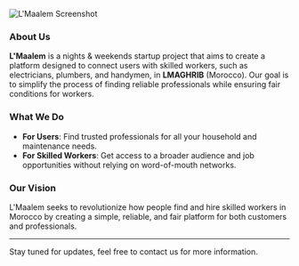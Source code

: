 ![L'Maalem Screenshot](https://github.com/user-attachments/assets/97a6f5f2-c76c-4442-9612-5e0d355d9292)

### About Us

**L'Maalem** is a nights & weekends startup project that aims to create a platform designed to connect users with skilled workers, such as electricians, plumbers, and handymen, in **LMAGHRIB** (Morocco). Our goal is to simplify the process of finding reliable professionals while ensuring fair conditions for workers.

### What We Do

- **For Users**: Find trusted professionals for all your household and maintenance needs.
- **For Skilled Workers**: Get access to a broader audience and job opportunities without relying on word-of-mouth networks.

### Our Vision

L'Maalem seeks to revolutionize how people find and hire skilled workers in Morocco by creating a simple, reliable, and fair platform for both customers and professionals.

---

Stay tuned for updates, feel free to contact us for more information.
